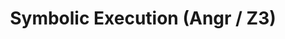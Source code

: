 ---
title: Symbolic Execution (Angr / Z3)
time_start: 2024-04-12T00:00:00.000Z
time_close: 2024-04-12T01:00:00.000Z
week_number: 12
credit:
  - Pete Stenger
featured: true
location: Everitt 2310
tags:
  - rev
  - pwn
---